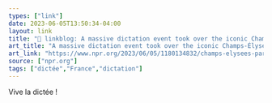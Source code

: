 ```yaml
---
types: ["link"]
date: 2023-06-05T13:50:34-04:00
layout: link
title: "🔗 linkblog: A massive dictation event took over the iconic Champs-Élysées boulevard in Paris : NPR'"
art_title: "A massive dictation event took over the iconic Champs-Élysées boulevard in Paris : NPR"
art_link: "https://www.npr.org/2023/06/05/1180134832/champs-elysees-paris-giant-dictation"
source: ["npr.org"]
tags: ["dictée","France","dictation"]
---
```

Vive la dictée !  
 
